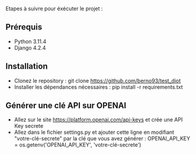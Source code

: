 Etapes à suivre pour éxécuter le projet :

## Prérequis

- Python 3.11.4
- Django 4.2.4

## Installation

- Clonez le repository : git clone https://github.com/berno93/test_diot
- Installer les dépendances nécessaires : pip install -r requirements.txt     

## Générer une clé API sur OPENAI

- Allez sur le site https://platform.openai.com/api-keys et crée une API Key secrete
- Allez dans le fichier settings.py et ajouter cette ligne en modifiant "votre-clé-secrete" par la clé que vous avez générer :
OPENAI_API_KEY = os.getenv('OPENAI_API_KEY', 'votre-clé-secrete')






